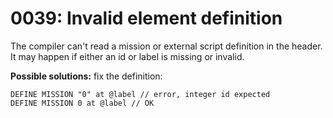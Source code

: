 # 0039: Invalid element definition

The compiler can't read a mission or external script definition in the header. It may happen if either an id or label is missing or invalid.

**Possible solutions:** fix the definition:

```text
DEFINE MISSION "0" at @label // error, integer id expected
DEFINE MISSION 0 at @label // OK
```

